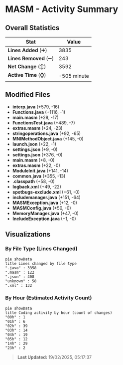 # MASM - Activity Summary 

## Overall Statistics

| Stat                   | Value                                                             |
| ---------------------- | ----------------------------------------------------------------- |
| **Lines Added** (➕)   | 3835                                          |
| **Lines Removed** (➖) | 243                                        |
| **Net Change** (↕)    | 3592                |
| **Active Time** (⌚)   | -505 minute |


## Modified Files
- **interp.java** (+579, -16)
- **Functions.java** (+1116, -1)
- **main.masm** (+28, -17)
- **FunctionsTest.java** (+489, -7)
- **extras.masm** (+24, -23)
- **stringoperations.java** (+92, -65)
- **MNIMethodObject.java** (+145, -0)
- **launch.json** (+22, -1)
- **settings.json** (+9, -0)
- **settings.json** (+376, -0)
- **main.masm** (+8, -0)
- **extras.masm** (+22, -0)
- **ModuleInit.java** (+141, -14)
- **common.java** (+355, -13)
- **.classpath** (+58, -0)
- **logback.xml** (+49, -22)
- **spotbugs-exclude.xml** (+61, -0)
- **includemanager.java** (+151, -64)
- **MASMException.java** (+12, -0)
- **MASMConfig.java** (+50, -0)
- **MemoryManager.java** (+47, -0)
- **IncludeException.java** (+1, -0)

## Visualizations

### By File Type (Lines Changed)

```mermaid
pie showData
title Lines changed by file type
".java" : 3358
".masm" : 122
".json" : 408
"unknown" : 58
".xml" : 132
```

### By Hour (Estimated Activity Count)

```mermaid
pie showData
title Coding activity by hour (count of changes)
"00h" : 1
"01h" : 6
"02h" : 39
"03h" : 14
"04h" : 19
"05h" : 12
"14h" : 29
"23h" : 2
```


> **Last Updated:** 19/02/2025, 05:17:37